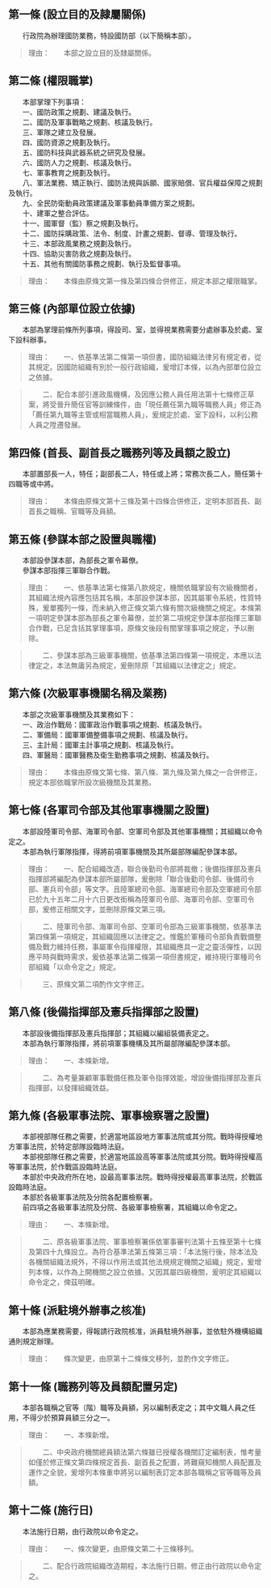 第一條 (設立目的及隷屬關係)
---------------------------
　　行政院為辦理國防業務，特設國防部（以下簡稱本部）。  
> 理由：　　本部之設立目的及隸屬關係。



第二條 (權限職掌)
-----------------
　　本部掌理下列事項：  
　　一、國防政策之規劃、建議及執行。  
　　二、國防及軍事戰略之規劃、核議及執行。  
　　三、軍隊之建立及發展。  
　　四、國防資源之規劃及執行。  
　　五、國防科技與武器系統之研究及發展。  
　　六、國防人力之規劃、核議及執行。  
　　七、軍事教育之規劃及執行。  
　　八、軍法業務、矯正執行、國防法規與訴願、國家賠償、官兵權益保障之規劃及執行。  
　　九、全民防衛動員政策建議及軍事動員準備方案之規劃。  
　　十、建軍之整合評估。  
　　十一、國軍督（監）察之規劃及執行。  
　　十二、國防採購政策、法令、制度、計畫之規劃、督導、管理及執行。  
　　十三、本部政風業務之規劃及執行。  
　　十四、協助災害防救之規劃及執行。  
　　十五、其他有關國防事務之規劃、執行及監督事項。  
> 理由：　　本條由原條文第一條及第四條合併修正，規定本部之權限職掌。



第三條 (內部單位設立依據)
-------------------------
　　本部為掌理前條所列事項，得設司、室，並得視業務需要分處辦事及於處、室下設科辦事。  
> 理由：　　一、依基準法第二條第一項但書，國防組織法律另有規定者，從其規定。因國防組織有別於一般行政組織，爰增訂本條，以為內部單位設立之依據。

> 　　二、配合本部引進政風機構，及因應公務人員任用法第十七條修正草案，將受晉升簡任官等訓練條件，由「現任薦任第九職等職務人員」修正為「薦任第九職等主管或相當職務人員」，爰規定於處、室下設科，以利公務人員之陞遷發展。



第四條 (首長、副首長之職務列等及員額之設立)
-------------------------------------------
　　本部置部長一人，特任；副部長二人，特任或上將；常務次長二人，簡任第十四職等或中將。  
> 理由：　　本條由原條文第十三條及第十四條合併修正，定明本部首長、副首長之職稱、官職等及員額。



第五條 (參謀本部之設置與職權)
-----------------------------
　　本部設參謀本部，為部長之軍令幕僚。  
　　參謀本部指揮三軍聯合作戰。  
> 理由：　　一、依基準法第七條第八款規定，機關依職掌設有次級機關者，其組織法規內容應包括其名稱，本部設參謀本部，因其屬軍令系統，性質特殊，爰單獨列一條，而未納入修正條文第六條有關次級機關之規定。本條第一項明定參謀本部為部長之軍令幕僚，並於第二項規定參謀本部指揮三軍聯合作戰，已足含括其掌理事項，原條文後段有關掌理事項之規定，予以刪除。

> 　　二、參謀本部為三級軍事機關，依基準法第四條第一項規定，本應以法律定之，本法無庸另為規定，爰刪除原「其組織以法律定之」規定。



第六條 (次級軍事機關名稱及業務)
-------------------------------
　　本部之次級軍事機關及其業務如下：  
　　一、政治作戰局：國軍政治作戰事項之規劃、核議及執行。  
　　二、軍備局：國軍軍備整備事項之規劃、核議及執行。  
　　三、主計局：國軍主計事項之規劃、核議及執行。  
　　四、軍醫局：國軍醫務及衛生勤務事項之規劃、核議及執行。  
> 理由：　　本條由原條文第七條、第八條、第九條及第九條之一合併修正，規定本部依職掌所設次級機關及其業務。



第七條 (各軍司令部及其他軍事機關之設置)
---------------------------------------
　　本部設陸軍司令部、海軍司令部、空軍司令部及其他軍事機關；其組織以命令定之。  
　　本部為執行軍隊指揮，得將前項軍事機關及其所屬部隊編配參謀本部。  
> 理由：　　一、配合組織改造，聯合後勤司令部將裁撤；後備指揮部及憲兵指揮部將編配為參謀本部所屬部隊，爰刪除「聯合後勤司令部、後備司令部、憲兵司令部」等文字。且陸軍總司令部、海軍總司令部及空軍總司令部已於九十五年二月十六日更改銜稱為陸軍司令部、海軍司令部、空軍司令部，爰修正相關文字，並刪除原條文第三項。

> 　　二、陸軍司令部、海軍司令部、空軍司令部為三級軍事機關，依基準法第四條第一項規定，其組織固應以法律定之。惟鑑於軍種司令部負責戰備整備及戰力維持任務，事屬軍令指揮權限，其組織應具一定之靈活彈性，以因應平時與戰時需求，爰依基準法第二條第一項但書規定，維持現行軍種司令部組織「以命令定之」規定。

> 　　三、原條文第二項酌作文字修正。



第八條 (後備指揮部及憲兵指揮部之設置)
-------------------------------------
　　本部設後備指揮部及憲兵指揮部；其組織以編組裝備表定之。  
　　本部為執行軍隊指揮，將前項軍事機構及其所屬部隊編配參謀本部。  
> 理由：　　一、本條新增。

> 　　二、為考量兼顧軍事戰備任務及軍令指揮效能，增設後備指揮部及憲兵指揮部，以發揮組織效益。



第九條 (各級軍事法院、軍事檢察署之設置)
---------------------------------------
　　本部視部隊任務之需要，於適當地區設地方軍事法院或其分院。戰時得授權地方軍事法院，於特定部隊設臨時法庭。  
　　本部視部隊任務之需要，於適當地區設高等軍事法院或其分院。戰時得授權高等軍事法院，於作戰區設臨時法庭。  
　　本部於中央政府所在地，設最高軍事法院。戰時得授權最高軍事法院，於戰區設臨時法庭。  
　　本部於各級軍事法院及分院各配置檢察署。  
　　前四項之各級軍事法院及分院、各級軍事檢察署，其組織以命令定之。  
> 理由：　　一、本條新增。

> 　　二、原各級軍事法院、軍事檢察署係依軍事審判法第十五條至第十七條及第四十九條設立。為符合基準法第五條第三項：「本法施行後，除本法及各機關組織法規外，不得以作用法或其他法規規定機關之組織」規定，爰增列本條，以作為上開機關之設立依據。又因其屬四級機關，爰明定其組織以命令定之，俾茲明確。



第十條 (派駐境外辦事之核准)
---------------------------
　　本部為應業務需要，得報請行政院核准，派員駐境外辦事，並依駐外機構組織通則規定辦理。  
> 理由：　　條次變更，由原第十二條條文移列，並酌作文字修正。



第十一條 (職務列等及員額配置另定)
---------------------------------
　　本部各職稱之官等（階）職等及員額，另以編制表定之；其中文職人員之任用，不得少於預算員額三分之一。  
> 理由：　　一、本條新增。

> 　　二、中央政府機關總員額法第六條雖已授權各機關訂定編制表，惟考量如僅於修正條文第四條規定首長、副首長之配置，將難窺知機關人員配置及運作之全貌，爰增列本條重申將另以編制表訂定本部各職稱之官等職等及員額。



第十二條 (施行日)
-----------------
　　本法施行日期，由行政院以命令定之。  
> 理由：　　一、條次變更，由原條文第二十三條移列。

> 　　二、配合行政院組織改造期程，本法施行日期，修正由行政院以命令定之。